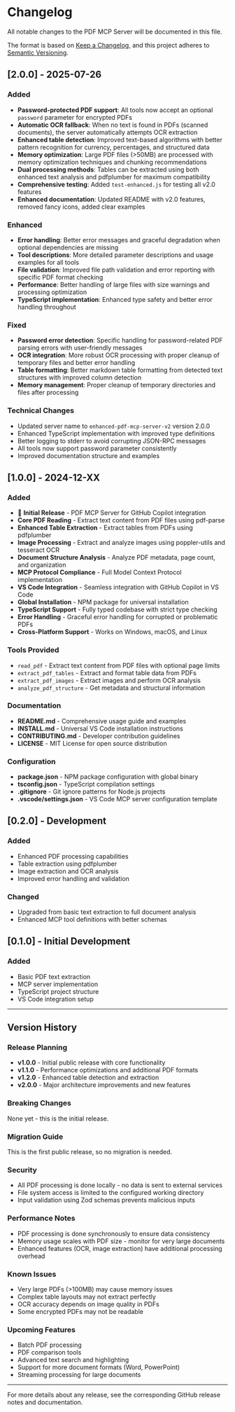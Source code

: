 # Changelog

All notable changes to the PDF MCP Server will be documented in this file.

The format is based on [Keep a Changelog](https://keepachangelog.com/en/1.0.0/),
and this project adheres to [Semantic Versioning](https://semver.org/spec/v2.0.0.html).

## [2.0.0] - 2025-07-26

### Added
- **Password-protected PDF support**: All tools now accept an optional `password` parameter for encrypted PDFs
- **Automatic OCR fallback**: When no text is found in PDFs (scanned documents), the server automatically attempts OCR extraction  
- **Enhanced table detection**: Improved text-based algorithms with better pattern recognition for currency, percentages, and structured data
- **Memory optimization**: Large PDF files (>50MB) are processed with memory optimization techniques and chunking recommendations
- **Dual processing methods**: Tables can be extracted using both enhanced text analysis and pdfplumber for maximum compatibility
- **Comprehensive testing**: Added `test-enhanced.js` for testing all v2.0 features
- **Enhanced documentation**: Updated README with v2.0 features, removed fancy icons, added clear examples

### Enhanced  
- **Error handling**: Better error messages and graceful degradation when optional dependencies are missing
- **Tool descriptions**: More detailed parameter descriptions and usage examples for all tools
- **File validation**: Improved file path validation and error reporting with specific PDF format checking
- **Performance**: Better handling of large files with size warnings and processing optimization
- **TypeScript implementation**: Enhanced type safety and better error handling throughout

### Fixed
- **Password error detection**: Specific handling for password-related PDF parsing errors with user-friendly messages
- **OCR integration**: More robust OCR processing with proper cleanup of temporary files and better error handling
- **Table formatting**: Better markdown table formatting from detected text structures with improved column detection
- **Memory management**: Proper cleanup of temporary directories and files after processing

### Technical Changes
- Updated server name to `enhanced-pdf-mcp-server-v2` version 2.0.0
- Enhanced TypeScript implementation with improved type definitions
- Better logging to stderr to avoid corrupting JSON-RPC messages  
- All tools now support password parameter consistently
- Improved documentation structure and examples

## [1.0.0] - 2024-12-XX

### Added
- 🎉 **Initial Release** - PDF MCP Server for GitHub Copilot integration
- **Core PDF Reading** - Extract text content from PDF files using pdf-parse
- **Enhanced Table Extraction** - Extract tables from PDFs using pdfplumber
- **Image Processing** - Extract and analyze images using poppler-utils and tesseract OCR
- **Document Structure Analysis** - Analyze PDF metadata, page count, and organization
- **MCP Protocol Compliance** - Full Model Context Protocol implementation
- **VS Code Integration** - Seamless integration with GitHub Copilot in VS Code
- **Global Installation** - NPM package for universal installation
- **TypeScript Support** - Fully typed codebase with strict type checking
- **Error Handling** - Graceful error handling for corrupted or problematic PDFs
- **Cross-Platform Support** - Works on Windows, macOS, and Linux

### Tools Provided
- `read_pdf` - Extract text content from PDF files with optional page limits
- `extract_pdf_tables` - Extract and format table data from PDFs
- `extract_pdf_images` - Extract images and perform OCR analysis
- `analyze_pdf_structure` - Get metadata and structural information

### Documentation
- **README.md** - Comprehensive usage guide and examples
- **INSTALL.md** - Universal VS Code installation instructions
- **CONTRIBUTING.md** - Developer contribution guidelines
- **LICENSE** - MIT License for open source distribution

### Configuration
- **package.json** - NPM package configuration with global binary
- **tsconfig.json** - TypeScript compilation settings
- **.gitignore** - Git ignore patterns for Node.js projects
- **.vscode/settings.json** - VS Code MCP server configuration template

## [0.2.0] - Development

### Added
- Enhanced PDF processing capabilities
- Table extraction using pdfplumber
- Image extraction and OCR analysis
- Improved error handling and validation

### Changed
- Upgraded from basic text extraction to full document analysis
- Enhanced MCP tool definitions with better schemas

## [0.1.0] - Initial Development

### Added
- Basic PDF text extraction
- MCP server implementation
- TypeScript project structure
- VS Code integration setup

---

## Version History

### Release Planning

- **v1.0.0** - Initial public release with core functionality
- **v1.1.0** - Performance optimizations and additional PDF formats
- **v1.2.0** - Enhanced table detection and extraction
- **v2.0.0** - Major architecture improvements and new features

### Breaking Changes

None yet - this is the initial release.

### Migration Guide

This is the first public release, so no migration is needed.

### Security

- All PDF processing is done locally - no data is sent to external services
- File system access is limited to the configured working directory
- Input validation using Zod schemas prevents malicious inputs

### Performance Notes

- PDF processing is done synchronously to ensure data consistency
- Memory usage scales with PDF size - monitor for very large documents
- Enhanced features (OCR, image extraction) have additional processing overhead

### Known Issues

- Very large PDFs (>100MB) may cause memory issues
- Complex table layouts may not extract perfectly
- OCR accuracy depends on image quality in PDFs
- Some encrypted PDFs may not be readable

### Upcoming Features

- Batch PDF processing
- PDF comparison tools
- Advanced text search and highlighting
- Support for more document formats (Word, PowerPoint)
- Streaming processing for large documents

---

For more details about any release, see the corresponding GitHub release notes and documentation.
